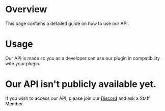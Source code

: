 # Overview
This page contains a detailed guide on how to use our API.
<br>

# Usage
Our API is made so you as a developer can use our plugin in compatibility with your plugin.

<!--# Title on what is being explained
Explanation here
<br>

# Code example

```Java
The Code
```-->

# Our API isn't publicly available yet.
If you wish to access our API, please join our [Discord](https://discord.gg/yZbqbKfJGh) and ask a Staff Member.
